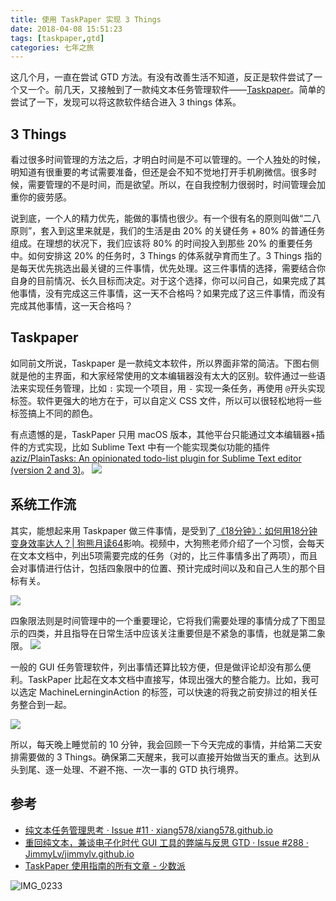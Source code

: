 ```yaml
---
title: 使用 TaskPaper 实现 3 Things
date: 2018-04-08 15:51:23
tags: [taskpaper,gtd]
categories: 七年之旅
---
```


这几个月，一直在尝试 GTD 方法。有没有改善生活不知道，反正是软件尝试了一个又一个。前几天，又接触到了一款纯文本任务管理软件——[Taskpaper](https://www.taskpaper.com/)。简单的尝试了一下，发现可以将这款软件结合进入 3 things 体系。

## 3 Things

看过很多时间管理的方法之后，才明白时间是不可以管理的。一个人独处的时候，明知道有很重要的考试需要准备，但还是会不知不觉地打开手机刷微信。很多时候，需要管理的不是时间，而是欲望。所以，在自我控制力很弱时，时间管理会加重你的疲劳感。

说到底，一个人的精力优先，能做的事情也很少。有一个很有名的原则叫做“二八原则”，套入到这里来就是，我们的生活是由 20% 的关键任务 + 80% 的普通任务组成。在理想的状况下，我们应该将 80% 的时间投入到那些 20% 的重要任务中。如何安排这 20% 的任务时，3 Things 的体系就孕育而生了。3 Things 指的是每天优先挑选出最关键的三件事情，优先处理。这三件事情的选择，需要结合你自身的目前情况、长久目标而决定。对于这个选择，你可以问自己，如果完成了其他事情，没有完成这三件事情，这一天不合格吗？如果完成了这三件事情，而没有完成其他事情，这一天合格吗？

## Taskpaper

如同前文所说，Taskpaper 是一款纯文本软件，所以界面非常的简洁。下图右侧就是他的主界面，和大家经常使用的文本编辑器没有太大的区别。软件通过一些语法来实现任务管理，比如 `:` 实现一个项目，用 `-` 实现一条任务，再使用 `@`开头实现标签。软件更强大的地方在于，可以自定义 CSS 文件，所以可以很轻松地将一些标签搞上不同的颜色。

有点遗憾的是，TaskPaper 只用 macOS 版本，其他平台只能通过文本编辑器+插件的方式实现，比如 Sublime Text 中有一个能实现类似功能的插件 [aziz/PlainTasks: An opinionated todo-list plugin for Sublime Text editor (version 2 and 3)](https://github.com/aziz/PlainTasks)。
![](http://media.xiang578.com/15230982087065.jpg)

## 系统工作流

其实，能想起来用 Taskpaper 做三件事情，是受到了[《18分钟》：如何用18分钟变身效率达人？| 狗熊月读64](https://www.bilibili.com/video/av18698116)影响。视频中，大狗熊老师介绍了一个习惯，会每天在文本文档中，列出5项需要完成的任务（对的，比三件事情多出了两项），而且会对事情进行估计，包括四象限中的位置、预计完成时间以及和自己人生的那个目标有关。

![](http://media.xiang578.com/15230987994151.png)

四象限法则是时间管理中的一个重要理论，它将我们需要处理的事情分成了下图显示的四类，并且指导在日常生活中应该关注重要但是不紧急的事情，也就是第二象限。
![](http://media.xiang578.com/15230990545088.jpg)

一般的 GUI 任务管理软件，列出事情还算比较方便，但是做评论却没有那么便利。TaskPaper 比起在文本文档中直接写，体现出强大的整合能力。比如，我可以选定 MachineLerninginAction 的标签，可以快速的将我之前安排过的相关任务整合到一起。

![](http://media.xiang578.com/15230993446908.jpg)

所以，每天晚上睡觉前的 10 分钟，我会回顾一下今天完成的事情，并给第二天安排需要做的 3 Things。确保第二天醒来，我可以直接开始做当天的重点。达到从头到尾、逐一处理、不避不拖、一次一事的 GTD 执行境界。

## 参考

- [纯文本任务管理思考 · Issue #11 · xiang578/xiang578.github.io](https://github.com/xiang578/xiang578.github.io/issues/11)
- [重回纯文本，兼谈电子化时代 GUI 工具的弊端与反思 GTD · Issue #288 · JimmyLv/jimmylv.github.io](https://github.com/JimmyLv/jimmylv.github.io/issues/288)
- [TaskPaper 使用指南的所有文章 - 少数派](https://sspai.com/series/22/list)

![IMG_0233](http://media.xiang578.com/IMG_0233.JPG)


